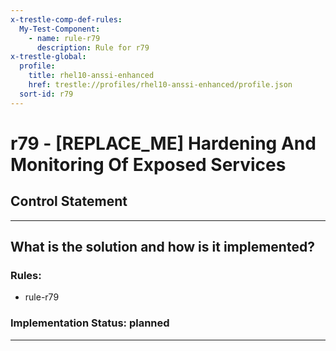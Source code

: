 ```yaml
---
x-trestle-comp-def-rules:
  My-Test-Component:
    - name: rule-r79
      description: Rule for r79
x-trestle-global:
  profile:
    title: rhel10-anssi-enhanced
    href: trestle://profiles/rhel10-anssi-enhanced/profile.json
  sort-id: r79
---
```


# r79 - \[REPLACE_ME\] Hardening And Monitoring Of Exposed Services

## Control Statement

______________________________________________________________________

## What is the solution and how is it implemented?

<!-- For implementation status enter one of: implemented, partial, planned, alternative, not-applicable -->

<!-- Note that the list of rules under ### Rules: is read-only and changes will not be captured after assembly to JSON -->

<!-- Add control implementation description here for control: r79 -->

### Rules:

  - rule-r79

### Implementation Status: planned

______________________________________________________________________
